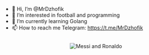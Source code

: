 - 👋 Hi, I’m @MrDzhofik
- 👀 I’m interested in football and programming
- 🌱 I’m currently learning Golang
- 📫 How to reach me Telegram:  https://t.me/MrDzhofik


<div style="display: flex; align-items: center; justify-content: center;">
    <div>
        <p><img src="https://github-readme-stats.vercel.app/api/top-langs?username=MrDzhofik&show_icons=true&theme=dark&title_color=1fddea&text_color=ffffff&locale=en&layout=compact" alt="Messi and Ronaldo" /></p>
    </div>
</div>

<!---
MrDzhofik/MrDzhofik is a ✨ special ✨ repository because its `README.md` (this file) appears on your GitHub profile.
You can click the Preview link to take a look at your changes.
--->
